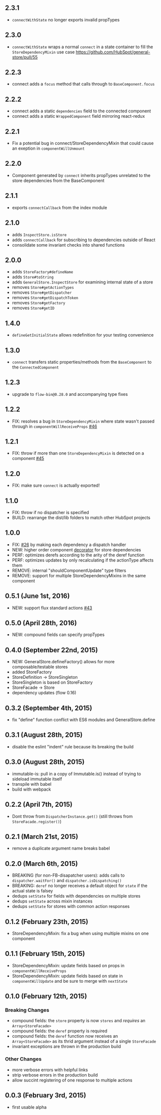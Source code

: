 ## 2.3.1
* `connectWithState` no longer exports invalid propTypes

## 2.3.0
* `connectWithState` wraps a normal `connect` in a state container to fill the `StoreDependencyMixin` use case https://github.com/HubSpot/general-store/pull/55

## 2.2.3
* connect adds a `focus` method that calls through to `BaseComponent.focus`

## 2.2.2
* connect adds a static `dependencies` field to the connected component
* connect adds a static `WrappedComponent` field mirroring react-redux

## 2.2.1
* Fix a potential bug in connect/StoreDependencyMixin that could cause an exeption in `componentWillUnmount`

## 2.2.0
* Component generated by `connect` inherits propTypes unrelated to the store dependencies from the BaseComponent

## 2.1.1
* exports `connectCallback` from the index module

## 2.1.0
* adds `InspectStore.isStore`
* adds `connectCallback` for subscribing to dependencies outside of React
* consolidate some invariant checks into shared functions

## 2.0.0
* adds `StoreFactory#defineName`
* adds `Store#toString`
* adds `GeneralStore.InspectStore` for examining internal state of a store
* removes `Store#getActionTypes`
* removes `Store#getDispatcher`
* removes `Store#getDispatchToken`
* removes `Store#getFactory`
* removes `Store#getID`

## 1.4.0
* `defineGetInitialState` allows redefinition for your testing convenience

## 1.3.0
* `connect` transfers static properties/methods from the `BaseComponent` to the `ConnectedComponent`

## 1.2.3
* upgrade to `flow-bin@0.28.0` and accompanying type fixes

## 1.2.2
* FIX: resolves a bug in `StoreDependencyMixin` where state wasn't passed through in `componentWillReceiveProps` [#46](https://github.com/HubSpot/general-store/pull/46)

## 1.2.1
* FIX: throw if more than one `StoreDependencyMixin` is detected on a component [#45](https://github.com/HubSpot/general-store/pull/45)

## 1.2.0
* FIX: make sure `connect` is actually exported!

## 1.1.0
* FIX: throw if no dispatcher is specified
* BUILD: rearrange the dist/lib folders to match other HubSpot projects

## 1.0.0
* FIX: [#26](https://github.com/HubSpot/general-store/issues/26) by making each dependency a dispatch handler
* NEW: higher order component [decorator](https://github.com/HubSpot/general-store#connect) for store dependencies
* PERF: optimizes derefs according to the arity of the deref function
* PERF: optimizes updates by only recalculating if the actionType affects them
* REMOVE: internal "shouldComponentUpdate" type filters
* REMOVE: support for multiple StoreDependencyMixins in the same component

## 0.5.1 (June 1st, 2016)
* NEW: support flux standard actions [#43](https://github.com/HubSpot/general-store/pull/43)

## 0.5.0 (April 28th, 2016)

* NEW: compound fields can specify propTypes

## 0.4.0 (September 22nd, 2015)

* NEW: GeneralStore.defineFactory() allows for more composable/testable stores
* added StoreFactory
* StoreDefinition -> StoreSingleton
* StoreSingleton is based on StoreFactory
* StoreFacade -> Store
* dependency updates (flow 0.16)

## 0.3.2 (September 4th, 2015)

* fix "define" function conflict with ES6 modules and GeneralStore.define

## 0.3.1 (August 28th, 2015)

* disable the eslint "indent" rule because its breaking the build

## 0.3.0 (August 28th, 2015)

* immutable-is: pull in a copy of Immutable.is() instead of trying to sideload immutable itself
* transpile with babel
* build with webpack

## 0.2.2 (April 7th, 2015)

* Dont throw from `DispatcherInstance.get()` (still throws from `StoreFacade.register()`)

## 0.2.1 (March 21st, 2015)

* remove a duplicate argument name breaks babel

## 0.2.0 (March 6th, 2015)

* BREAKING (for non-FB-disapatcher users): adds calls to `dispatcher.waitFor()` and `dispatcher.isDispatching()`
* BREAKING: `deref` no longer receives a default object for `state` if the actual state is falsey
* dedups `setState` for fields with dependencies on multiple stores
* dedups `setState` across mixin instances
* dedups `setState` for stores with common action responses

## 0.1.2 (February 23th, 2015)

* StoreDependencyMixin: fix a bug when using multiple mixins on one component

## 0.1.1 (February 15th, 2015)

* StoreDependencyMixin: update fields based on props in `componentWillReceiveProps`
* StoreDependencyMixin: update fields based on state in `componentWillUpdate` and be sure to merge with `nextState`

## 0.1.0 (February 12th, 2015)

### Breaking Changes

* compound fields: the `store` property is now `stores` and *requires* an `Array<StoreFacade>`
* compound fields: the `deref` property is required
* compound fields: the `deref` function now receives an `Array<StoreFacade>` as its thrid argument instead of a single `StoreFacade`
* invariant exceptions are thrown in the production build

### Other Changes

* more verbose errors with helpful links
* strip verbose errors in the production build
* allow succint registering of one response to multiple actions

## 0.0.3 (February 3rd, 2015)

* first usable alpha
